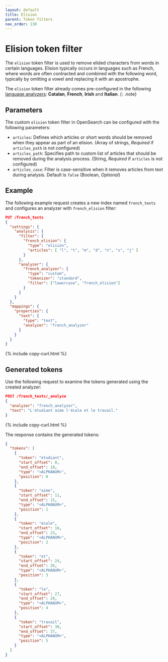 ```yaml
---
layout: default
title: Elision
parent: Token filters
nav_order: 130
---
```

<!-- vale off -->
# Elision token filter
<!-- vale on -->
The `elision` token filter is used to remove elided characters from words in certain languages. Elision typically occurs in languages such as French, where words are often contracted and combined with the following word, typically by omitting a vowel and replacing it with an apostrophe. 

The `elision` token filter already comes pre-configured in the following [language analyzers]({{site.url}}{{site.baseurl}}/analyzers/language-analyzers/): **Catalan**, **French**, **Irish** and **Italian**.
{: .note}

## Parameters

The custom `elision` token filter in OpenSearch can be configured with the following parameters:

- `articles`: Defines which articles or short words should be removed when they appear as part of an elision. (Array of strings, _Required_ if `articles_path` is not configured)
- `articles_path`: Specifies path to custom list of articles that should be removed during the analysis process. (String, _Required_ if `articles` is not configured)
- `articles_case`: Filter is case-sensitive when it removes articles from text during analysis. Default is `false` (Boolean, _Optional_)

## Example

The following example request creates a new index named `french_texts` and configures an analyzer with `french_elision` filter:

```json
PUT /french_texts
{
  "settings": {
    "analysis": {
      "filter": {
        "french_elision": {
          "type": "elision",
          "articles": [ "l", "t", "m", "d", "n", "s", "j" ]
        }
      },
      "analyzer": {
        "french_analyzer": {
          "type": "custom",
          "tokenizer": "standard",
          "filter": ["lowercase", "french_elision"]
        }
      }
    }
  },
  "mappings": {
    "properties": {
      "text": {
        "type": "text",
        "analyzer": "french_analyzer"
      }
    }
  }
}

```
{% include copy-curl.html %}

## Generated tokens

Use the following request to examine the tokens generated using the created analyzer:

```json
POST /french_texts/_analyze
{
  "analyzer": "french_analyzer",
  "text": "L'étudiant aime l'école et le travail."
}
```
{% include copy-curl.html %}

The response contains the generated tokens:

```json
{
  "tokens": [
    {
      "token": "étudiant",
      "start_offset": 0,
      "end_offset": 10,
      "type": "<ALPHANUM>",
      "position": 0
    },
    {
      "token": "aime",
      "start_offset": 11,
      "end_offset": 15,
      "type": "<ALPHANUM>",
      "position": 1
    },
    {
      "token": "école",
      "start_offset": 16,
      "end_offset": 23,
      "type": "<ALPHANUM>",
      "position": 2
    },
    {
      "token": "et",
      "start_offset": 24,
      "end_offset": 26,
      "type": "<ALPHANUM>",
      "position": 3
    },
    {
      "token": "le",
      "start_offset": 27,
      "end_offset": 29,
      "type": "<ALPHANUM>",
      "position": 4
    },
    {
      "token": "travail",
      "start_offset": 30,
      "end_offset": 37,
      "type": "<ALPHANUM>",
      "position": 5
    }
  ]
}
```
